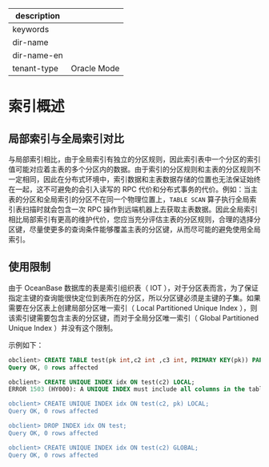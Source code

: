 |description||
|---|---|
|keywords||
|dir-name||
|dir-name-en||
|tenant-type|Oracle Mode|

# 索引概述

## 局部索引与全局索引对比

与局部索引相比，由于全局索引有独立的分区规则，因此索引表中一个分区的索引值可能对应着主表的多个分区内的数据。由于索引的分区规则和主表的分区规则不一定相同，因此在分布式环境中，索引数据和主表数据存储的位置也无法保证始终在一起，这不可避免的会引入读写的 RPC 代价和分布式事务的代价。例如：当主表的分区和全局索引的分区不在同一个物理位置上，`TABLE SCAN` 算子执行全局索引表扫描时就会包含一次 RPC 操作到远端机器上去获取主表数据。因此全局索引相比局部索引有更高的维护代价，您应当充分评估主表的分区规则，合理的选择分区键，尽量使更多的查询条件能够覆盖主表的分区键，从而尽可能的避免使用全局索引。

## 使用限制

由于 OceanBase 数据库的表是索引组织表（ IOT ），对于分区表而言，为了保证指定主键的查询能很快定位到表所在的分区，所以分区键必须是主键的子集。如果需要在分区表上创建局部分区唯一索引（ Local Partitioned Unique Index ），则该索引键需要包含主表的分区键，而对于全局分区唯一索引（ Global Partitioned Unique Index ）并没有这个限制。

示例如下：

```sql
obclient> CREATE TABLE test(pk int,c2 int ,c3 int, PRIMARY KEY(pk)) PARTITION BY hash(pk) partitions 5;
Query OK, 0 rows affected

obclient> CREATE UNIQUE INDEX idx ON test(c2) LOCAL;
ERROR 1503 (HY000): A UNIQUE INDEX must include all columns in the table's partitioning function

obclient> CREATE UNIQUE INDEX idx ON test(c2, pk) LOCAL;
Query OK, 0 rows affected 

obclient> DROP INDEX idx ON test;
Query OK, 0 rows affected

obclient> CREATE UNIQUE INDEX idx ON test(c2) GLOBAL;
Query OK, 0 rows affected
```
